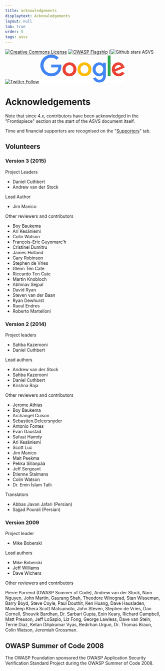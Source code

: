 ```yaml
---
title: acknowledgements
displaytext: Acknowledgements
layout: null
tab: true
order: 5
tags: asvs
---
```

[![Creative Commons License](https://licensebuttons.net/l/by-sa/4.0/88x31.png)](https://creativecommons.org/licenses/by-sa/4.0/ "CC BY-SA 4.0")
[![OWASP Flagship](https://img.shields.io/badge/owasp-flagship%20project-48A646.svg)](https://www.owasp.org/index.php/Category:OWASP_Project#tab=Project_Inventory)
[![Github stars ASVS](https://img.shields.io/github/stars/OWASP/asvs?label=Stars%20ASVS&style=social)
[![Twitter Follow](https://img.shields.io/twitter/follow/OWASP_ASVS.svg?style=social&label=Follow)](https://twitter.com/OWASP_ASVS)
[![LinkedIn Follow](./assets/images/googlelogo.png)](https://www.linkedin.com/company/owasp-asvs)

# Acknowledgements

Note that since 4.x, contributors have been acknowledged in the "Frontispiece" section at the start of the ASVS document itself.

Time and financial supporters are recognised on the "[Supporters](https://owasp.org/www-project-application-security-verification-standard/#div-supporters)" tab.

## Volunteers

### Version 3 (2015)

Project Leaders

* Daniel Cuthbert
* Andrew van der Stock

Lead Author
* Jim Manico

Other reviewers and contributors
* Boy Baukema 
* Ari Kesäniemi
* Colin Watson 
* François-Eric Guyomarc’h
* Cristinel Dumitru 
* James Holland
* Gary Robinson
* Stephen de Vries
* Glenn Ten Cate
* Riccardo Ten Cate
* Martin Knobloch
* Abhinav Sejpal
* David Ryan
* Steven van der Baan
* Ryan Dewhurst
* Raoul Endres
* Roberto Martelloni

### Version 2 (2014)

Project leaders
* Sahba Kazerooni
* Daniel Cuthbert

Lead authors
* Andrew van der Stock
* Sahba Kazerooni
* Daniel Cuthbert
* Krishna Raja

Other reviewers and contributors
* Jerome Athias
* Boy Baukema
* Archangel Cuison
* Sebastien.Deleersnyder
* Antonio Fontes
* Evan Gaustad
* Safuat Hamdy
* Ari Kesäniemi
* Scott Luc
* Jim Manico
* Mait Peekma
* Pekka Sillanpää
* Jeff Sergeant
* Etienne Stalmans
* Colin Watson
* Dr. Emin İslam Tatlı

Translators
* Abbas Javan Jafari (Persian)
* Sajjad Pourali (Persian)


### Version 2009

Project leader
* Mike Boberski

Lead authors
* Mike Boberski
* Jeff Williams
* Dave Wichers

Other reviewers and contributors

Pierre Parrend (OWASP Summer of Code), Andrew van der Stock, Nam Nguyen, John Martin, Gaurang Shah, Theodore Winograd, Stan Wisseman, Barry Boyd, Steve Coyle, Paul Douthit, Ken Huang, Dave Hausladen, Mandeep Khera Scott Matsumoto, John Steven, Stephen de Vries, Dan Cornell, Shouvik Bardhan, Dr. Sarbari Gupta, Eoin Keary, Richard Campbell, Matt Presson, Jeff LoSapio, Liz Fong, George Lawless, Dave van Stein, Terrie Diaz, Ketan Dilipkumar Vyas, Bedirhan Urgun, Dr. Thomas Braun, Colin Watson, Jeremiah Grossman.

## OWASP Summer of Code 2008

The OWASP Foundation sponsored the OWASP Application Security Verification Standard Project during the OWASP Summer of Code 2008.
